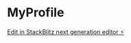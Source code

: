 # MyProfile

[Edit in StackBlitz next generation editor ⚡️](https://stackblitz.com/~/github.com/PurushottamKParakh/MyProfile)